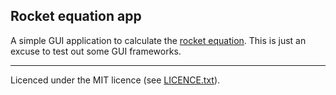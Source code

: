 Rocket equation app
----

A simple GUI application to calculate the
[rocket equation](http://en.wikipedia.org/wiki/Tsiolkovsky_rocket_equation).
This is just an excuse to test out some GUI frameworks.

---

Licenced under the MIT licence (see [LICENCE.txt](LICENCE.txt)).
